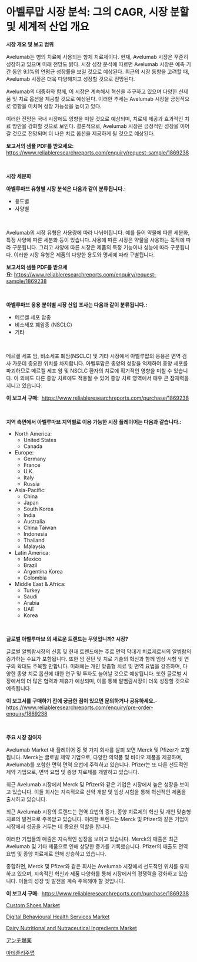 <p><h1>아벨루맙 시장 분석: 그의 CAGR, 시장 분할 및 세계적 산업 개요</h1></p><p><strong>시장 개요 및 보고 범위</strong></p>
<p><p>Avelumab는 병의 치료에 사용되는 항체 치료제이다. 현재, Avelumab 시장은 꾸준히 성장하고 있으며 미래 전망도 밝다. 시장 성장 분석에 따르면 Avelumab 시장은 예측 기간 동안 9.1%의 연평균 성장률을 보일 것으로 예상된다. 최근의 시장 동향을 고려할 때, Avelumab 시장은 더욱 다양해지고 성장할 것으로 전망된다.</p><p>Avelumab의 대중화와 함께, 이 시장은 계속해서 혁신을 추구하고 있으며 다양한 신제품 및 치료 옵션을 제공할 것으로 예상된다. 이러한 추세는 Avelumab 시장을 긍정적으로 영향을 미치며 성장 가능성을 높이고 있다.</p><p>이러한 전망은 국내 시장에도 영향을 미칠 것으로 예상되며, 치료제 제공과 효과적인 치료 방안을 강화할 것으로 보인다. 결론적으로, Avelumab 시장은 긍정적인 성장을 이어갈 것으로 전망되며 더 나은 치료 옵션을 제공하게 될 것으로 예상된다.</p></p>
<p><strong>보고서의 샘플 PDF를 받으세요:</strong> <a href="https://www.reliableresearchreports.com/enquiry/request-sample/1869238">https://www.reliableresearchreports.com/enquiry/request-sample/1869238</a></p>
<p>&nbsp;</p>
<p><strong>시장 세분화</strong></p>
<p><strong>아벨루마브 유형별 시장 분석은 다음과 같이 분류됩니다.:</strong></p>
<p><ul><li>용도별</li><li>사양별</li></ul></p>
<p>&nbsp;</p>
<p><p>Avelumab의 시장 유형은 사용량에 따라 나뉘어집니다. 예를 들어 약물에 따른 세분화, 특정 사양에 따른 세분화 등이 있습니다. 사용에 따른 시장은 약물을 사용하는 목적에 따라 구분됩니다. 그리고 사양에 따른 시장은 제품의 특정 기능이나 성능에 따라 구분됩니다. 이러한 시장 유형은 제품의 다양한 용도와 명세에 따라 구별됩니다.</p></p>
<p><strong>보고서의 샘플 PDF를 받으세요:</strong>&nbsp;<a href="https://www.reliableresearchreports.com/enquiry/request-sample/1869238">https://www.reliableresearchreports.com/enquiry/request-sample/1869238</a></p>
<p>&nbsp;</p>
<p><strong> 아벨루마브 응용 분야별 시장 산업 조사는 다음과 같이 분류됩니다.:</strong></p>
<p><ul><li>메르켈 세포 암종</li><li>비소세포 폐암종 (NSCLC)</li><li>기타</li></ul></p>
<p>&nbsp;</p>
<p><p>메르켈 세포 암, 비소세포 폐암(NSCLC) 및 기타 시장에서 아벨루맙의 응용은 면역 검사 가운데 중요한 위치를 차지합니다. 아벨루맙은 종양의 성장을 억제하여 종양 세포를 파괴하므로 메르켈 세포 암 및 NSCLC 환자의 치료에 획기적인 영향을 미칠 수 있습니다. 이 외에도 다른 종양 치료에도 적용될 수 있어 종양 치료 영역에서 매우 큰 잠재력을 지니고 있습니다.</p></p>
<p><strong>이 보고서 구매:</strong>&nbsp; <a href="https://www.reliableresearchreports.com/purchase/1869238">https://www.reliableresearchreports.com/purchase/1869238</a></p>
<p>&nbsp;</p>
<p><strong>지역 측면에서 아벨루마브 지역별로 이용 가능한 시장 플레이어는 다음과 같습니다.:</strong></p>
<p><ul>
    <li>
        North America:
        <ul>
            <li>United States</li>
            <li>Canada</li>
        </ul>
    </li>
    <li>
        Europe:
        <ul>
            <li>Germany</li>
            <li>France</li>
            <li>U.K.</li>
            <li>Italy</li>
            <li>Russia</li>
        </ul>
    </li>
    <li>
        Asia-Pacific:
        <ul>
            <li>China</li>
            <li>Japan</li>
            <li>South Korea</li>
            <li>India</li>
            <li>Australia</li>
            <li>China Taiwan</li>
            <li>Indonesia</li>
            <li>Thailand</li>
            <li>Malaysia</li>
        </ul>
    </li>
    <li>
        Latin America:
        <ul>
            <li>Mexico</li>
            <li>Brazil</li>
            <li>Argentina Korea</li>
            <li>Colombia</li>
        </ul>
    </li>
    <li>
        Middle East & Africa:
        <ul>
            <li>Turkey</li>
            <li>Saudi</li>
            <li>Arabia</li>
            <li>UAE</li>
            <li>Korea</li>
        </ul>
    </li>
    </ul></p>
<p>&nbsp;</p>
<p><strong>글로벌 아벨루마브 의 새로운 트렌드는 무엇입니까? 시장?</strong></p>
<p><p>글로벌 알벰람시장의 신흥 및 현재 트렌드에는 주로 면역 막대기 치료제로서의 알벰람의 증가하는 수요가 포함됩니다. 또한 암 진단 및 치료 기술의 혁신과 함께 임상 시험 및 연구의 확대도 주목할 만합니다. 미래에는 개인 맞춤형 치료 및 면역 요법을 강조하며, 다양한 종양 치료 옵션에 대한 연구 및 투자도 늘어날 것으로 예상됩니다. 또한 글로벌 시장에서의 더 많은 협력과 제휴가 예상되며, 이를 통해 알벰람시장이 더욱 성장할 것으로 예측됩니다.</p></p>
<p><strong>이 보고서를 구매하기 전에 궁금한 점이 있으면 문의하거나 공유하세요.</strong>- <a href="https://www.reliableresearchreports.com/enquiry/pre-order-enquiry/1869238">https://www.reliableresearchreports.com/enquiry/pre-order-enquiry/1869238</a></p>
<p>&nbsp;</p>
<p><strong>주요 시장 참여자</strong></p>
<p><p>Avelumab Market 내 플레이어 중 몇 가지 회사를 살펴 보면 Merck 및 Pfizer가 포함됩니다. Merck는 글로벌 제약 기업으로, 다양한 의약품 및 바이오 제품을 제공하며, Avelumab를 포함한 면역 면역 요법에 주력하고 있습니다. Pfizer는 또 다른 선도적인 제약 기업으로, 면역 요법 및 종양 치료제를 개발하고 있습니다.</p><p>최근 Avelumab 시장에서 Merck 및 Pfizer와 같은 기업은 시장에서 높은 성장을 보이고 있습니다. 이들 회사는 지속적으로 신약 개발 및 임상 시험을 통해 혁신적인 제품을 출시하고 있습니다.</p><p>최근 Avelumab 시장의 트렌드는 면역 요법의 증가, 종양 치료제의 혁신 및 개인 맞춤형 치료의 발전으로 주목받고 있습니다. 이러한 트렌드는 Merck 및 Pfizer와 같은 기업이 시장에서 성공을 거두는 데 중요한 역할을 합니다.</p><p>이러한 기업들의 매출은 지속적인 성장을 보이고 있습니다. Merck의 매출은 최근 Avelumab 및 기타 제품으로 인해 상당한 증가를 기록했습니다. Pfizer의 매출도 면역 요법 및 종양 치료제로 인해 상승하고 있습니다.</p><p>종합하면, Merck 및 Pfizer와 같은 회사는 Avelumab 시장에서 선도적인 위치를 유지하고 있으며, 지속적인 혁신과 제품 다양화를 통해 시장에서의 경쟁력을 강화하고 있습니다. 이들의 성장 및 발전을 계속 주목해야 할 것입니다.</p></p>
<p><strong>이 보고서 구매:</strong>&nbsp;&nbsp;<a href="https://www.reliableresearchreports.com/purchase/1869238">https://www.reliableresearchreports.com/purchase/1869238</a></p>
<p><p><a href="https://github.com/mabutironaldo/Market-Research-Report-List-3/blob/main/custom-shoes-market.md">Custom Shoes Market</a></p><p><a href="https://issuu.com/reportprime-2/docs/digital-behavioural-health-services-market-size-20">Digital Behavioural Health Services Market</a></p><p><a href="https://github.com/Paul14Anderson63/Market-Research-Report-List-3/blob/main/dairy-nutritional-and-nutraceutical-ingredients-market.md">Dairy Nutritional and Nutraceutical Ingredients Market</a></p><p><a href="https://github.com/ihabdkwlxs948/Market-Research-Report-List-1/blob/main/86226223620.md">アンチ爆薬</a></p><p><a href="https://github.com/hxzi07639916/Market-Research-Report-List-1/blob/main/50944053163.md">아테졸리주맵</a></p></p>
